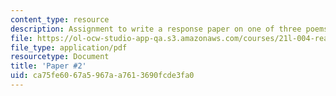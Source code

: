 ```yaml
---
content_type: resource
description: Assignment to write a response paper on one of three poems.
file: https://ol-ocw-studio-app-qa.s3.amazonaws.com/courses/21l-004-reading-poetry-spring-2009/ca75fe6067a5967aa7613690fcde3fa0_MIT21l_004s09_assn02_paper2.pdf
file_type: application/pdf
resourcetype: Document
title: 'Paper #2'
uid: ca75fe60-67a5-967a-a761-3690fcde3fa0
---
```

